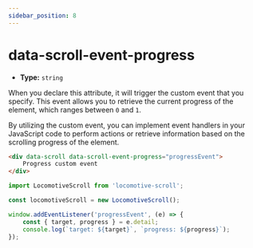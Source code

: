 ```yaml
---
sidebar_position: 8
---
```


# data-scroll-event-progress

-   **Type:** `string`

When you declare this attribute, it will trigger the custom event that you specify. This event allows you to retrieve the current progress of the element, which ranges between `0` and `1`.

By utilizing the custom event, you can implement event handlers in your JavaScript code to perform actions or retrieve information based on the scrolling progress of the element.

```html
<div data-scroll data-scroll-event-progress="progressEvent">
    Progress custom event
</div>
```

```js
import LocomotiveScroll from 'locomotive-scroll';

const locomotiveScroll = new LocomotiveScroll();

window.addEventListener('progressEvent', (e) => {
    const { target, progress } = e.detail;
    console.log(`target: ${target}`, `progress: ${progress}`);
});
```
